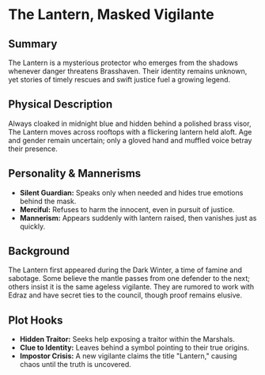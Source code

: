 # The Lantern, Masked Vigilante

## Summary
The Lantern is a mysterious protector who emerges from the shadows whenever danger threatens Brasshaven. Their identity remains unknown, yet stories of timely rescues and swift justice fuel a growing legend.

## Physical Description
Always cloaked in midnight blue and hidden behind a polished brass visor, The Lantern moves across rooftops with a flickering lantern held aloft. Age and gender remain uncertain; only a gloved hand and muffled voice betray their presence.

## Personality & Mannerisms
- **Silent Guardian:** Speaks only when needed and hides true emotions behind the mask.
- **Merciful:** Refuses to harm the innocent, even in pursuit of justice.
- **Mannerism:** Appears suddenly with lantern raised, then vanishes just as quickly.

## Background
The Lantern first appeared during the Dark Winter, a time of famine and sabotage. Some believe the mantle passes from one defender to the next; others insist it is the same ageless vigilante. They are rumored to work with Edraz and have secret ties to the council, though proof remains elusive.

## Plot Hooks
- **Hidden Traitor:** Seeks help exposing a traitor within the Marshals.
- **Clue to Identity:** Leaves behind a symbol pointing to their true origins.
- **Impostor Crisis:** A new vigilante claims the title "Lantern," causing chaos until the truth is uncovered.

